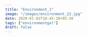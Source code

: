 ```yaml
---
title: "Environment_1"
image: "/images/environment_22.jpg"
date: 2020-01-02T10:45:38+05:30
tags: ["environmentgal"]
draft: false
---
```


